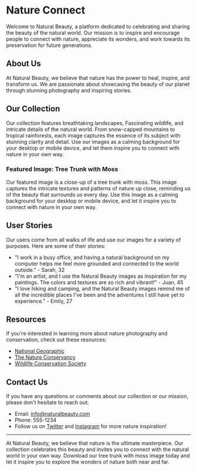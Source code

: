 <!--font:Dancing Script-->

# Nature Connect

<!--font:Barlow Condensed-->

Welcome to Natural Beauty, a platform dedicated to celebrating and sharing the beauty of the natural world. Our mission is to inspire and encourage people to connect with nature, appreciate its wonders, and work towards its preservation for future generations.

## About Us

At Natural Beauty, we believe that nature has the power to heal, inspire, and transform us. We are passionate about showcasing the beauty of our planet through stunning photography and inspiring stories.

## Our Collection

Our collection features breathtaking landscapes, Fas<wbr>ci<wbr>na<wbr>ting wildlife, and intricate details of the natural world. From snow-capped mountains to tropical rainforests, each image captures the essence of its subject with stunning clarity and detail. Use our images as a calming background for your desktop or mobile device, and let them inspire you to connect with nature in your own way.

### Featured Image: Tree Trunk with Moss

Our featured image is a close-up of a tree trunk with moss. This image captures the intricate textures and patterns of nature up close, reminding us of the beauty that surrounds us every day. Use this image as a calming background for your desktop or mobile device, and let it inspire you to connect with nature in your own way.

## User Stories

Our users come from all walks of life and use our images for a variety of purposes. Here are some of their stories:

-   "I work in a busy office, and having a natural background on my computer helps me feel more grounded and connected to the world outside." - Sarah, 32
-   "I'm an artist, and I use the Natural Beauty images as inspiration for my paintings. The colors and textures are so rich and vibrant!" - Juan, 45
-   "I love hiking and camping, and the Natural Beauty images remind me of all the incredible places I've been and the adventures I still have yet to experience." - Emily, 27

## Resources

If you're interested in learning more about nature photography and conservation, check out these resources:

-   [National Geographic](#)
-   [The Nature Conservancy](#)
-   [Wildlife Conservation Society](#)

## Contact Us

If you have any questions or comments about our collection or our mission, please don't hesitate to reach out:

-   Email: info@naturalbeauty.com
-   Phone: 555-1234
-   Follow us on [Twitter](#) and [Instagram](#) for more nature inspiration!

---

At Natural Beauty, we believe that nature is the ultimate masterpiece. Our collection celebrates this beauty and invites you to connect with the natural world in your own way. Download our tree trunk with moss image today and let it inspire you to explore the wonders of nature both near and far.

<!--

Write me content for website with wallpaper which alt text is:

"A close-up of a tree trunk with moss"

The name/title of the page should not be 1:1 copy of the alt text but rather a real content of the website which is using this wallpaper.

- Use markdown format
- Start with heading
- Heading should be short and concise
- The content should look like a real website
- The website should not be about the wallpaper, wallpaper is just a related background
- Heading should be contain work "wallpaper" or "background"
- Include real sections like references, contact, user stories, etc. use things relevant to the page purpose.
- Feel free to use structure like headings, bullets, numbering, blockquotes, paragraphs, horizontal lines, etc.
- You can use formatting like bold or _italic_
- You can include UTF-8 emojis
- Links should be only #hash anchors (and you can refer to the document itself)
- Do not include images


---


# Natural Beauty Wallpaper

Welcome to Natural Beauty, where we celebrate the wonders of nature through stunning photography and inspiring stories. Our wallpaper collection features breathtaking landscapes, Fas<wbr>ci<wbr>na<wbr>ting wildlife, and intricate details of the natural world.

## About Us
At Natural Beauty, we believe in the power of nature to heal, inspire, and transform us. Our mission is to share this beauty with the world and encourage others to protect and preserve our planet for future generations.

## Our Wallpaper Collection
Our wallpaper collection includes a wide range of images that showcase the diversity and majesty of nature. From snow-capped mountains to tropical rainforests, each image captures the essence of its subject with stunning clarity and detail.

### Featured Wallpaper: Tree Trunk with Moss
Our featured wallpaper is a close-up of a tree trunk with moss. This image captures the intricate textures and patterns of nature up close, reminding us of the beauty that surrounds us every day. Use this wallpaper as a calming background for your desktop or mobile device, and let it inspire you to connect with nature in your own way.

## User Stories
Our users come from all walks of life and use our wallpapers for a variety of purposes. Here are some of their stories:

- "I work in a busy office, and having a natural background on my computer helps me feel more grounded and connected to the world outside." - Sarah, 32
- "I'm an artist, and I use the Natural Beauty wallpapers as inspiration for my paintings. The colors and textures are so rich and vibrant!" - Juan, 45
- "I love hiking and camping, and the Natural Beauty wallpapers remind me of all the incredible places I've been and the adventures I still have yet to experience." - Emily, 27

## References
If you're interested in learning more about nature photography and conservation, check out these resources:

- [National Geographic](#)
- [The Nature Conservancy](#)
- [Wildlife Conservation Society](#)

## Contact Us
If you have any questions or comments about our wallpaper collection or our mission, please don't hesitate to reach out:

- Email: info@naturalbeauty.com
- Phone: 555-1234
- Follow us on [Twitter](#) and [Instagram](#) for more nature inspiration!

---

At Natural Beauty, we believe that nature is the ultimate work of art. Our wallpaper collection celebrates this beauty and invites you to connect with the natural world in your own way. Download our tree trunk with moss wallpaper today and let it inspire you to explore the wonders of nature both near and far.


---


Heading should not include word "wallpaper". The website should not be about the wallpaper itself, wallpaper is just a related background, rewrite whole content.


---


# Natural Beauty: Connecting You with the Wonders of Nature

Welcome to Natural Beauty, a platform dedicated to celebrating and sharing the beauty of the natural world. Our mission is to inspire and encourage people to connect with nature, appreciate its wonders, and work towards its preservation for future generations.

## About Us
At Natural Beauty, we believe that nature has the power to heal, inspire, and transform us. We are passionate about showcasing the beauty of our planet through stunning photography and inspiring stories.

## Our Collection
Our collection features breathtaking landscapes, Fas<wbr>ci<wbr>na<wbr>ting wildlife, and intricate details of the natural world. From snow-capped mountains to tropical rainforests, each image captures the essence of its subject with stunning clarity and detail. Use our images as a calming background for your desktop or mobile device, and let them inspire you to connect with nature in your own way.

### Featured Image: Tree Trunk with Moss
Our featured image is a close-up of a tree trunk with moss. This image captures the intricate textures and patterns of nature up close, reminding us of the beauty that surrounds us every day. Use this image as a calming background for your desktop or mobile device, and let it inspire you to connect with nature in your own way.

## User Stories
Our users come from all walks of life and use our images for a variety of purposes. Here are some of their stories:

- "I work in a busy office, and having a natural background on my computer helps me feel more grounded and connected to the world outside." - Sarah, 32
- "I'm an artist, and I use the Natural Beauty images as inspiration for my paintings. The colors and textures are so rich and vibrant!" - Juan, 45
- "I love hiking and camping, and the Natural Beauty images remind me of all the incredible places I've been and the adventures I still have yet to experience." - Emily, 27

## Resources
If you're interested in learning more about nature photography and conservation, check out these resources:

- [National Geographic](#)
- [The Nature Conservancy](#)
- [Wildlife Conservation Society](#)

## Contact Us
If you have any questions or comments about our collection or our mission, please don't hesitate to reach out:

- Email: info@naturalbeauty.com
- Phone: 555-1234
- Follow us on [Twitter](#) and [Instagram](#) for more nature inspiration!

---

At Natural Beauty, we believe that nature is the ultimate masterpiece. Our collection celebrates this beauty and invites you to connect with the natural world in your own way. Download our tree trunk with moss image today and let it inspire you to explore the wonders of nature both near and far.

-->
